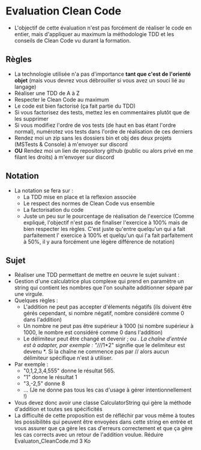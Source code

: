 # Evaluation Clean Code

- L'objectif de cette évaluation n'est pas forcément de réaliser le code en entier, mais d'appliquer au maximum la
  méthodologie TDD et les conseils de Clean Code vu durant la formation.

## Règles

- La technologie utilisée n'a pas d'importance **tant que c'est de l'orienté objet** (mais vous devrez vous débrouiller
  si vous avez un souci lié au langage)
- Réaliser une TDD de A à Z
- Respecter le Clean Code au maximum
- Le code est bien factorisé (ça fait partie du TDD)
- Si vous factorisez des tests, mettez les en commentaires plutôt que de les supprimer
- Si vous modifiez l'ordre de vos tests (de haut en bas étant l'ordre normal), numérotez vos tests dans l'ordre de
  réalisation de ces derniers
- Rendez moi un zip sans les dossiers bin et obj des deux projets (MSTests & Console) à m'envoyer sur discord
- **OU** Rendez moi un lien de repository github (public ou alors privé en me filant les droits) à m'envoyer sur discord

## Notation

- La notation se fera sur :
    - La TDD mise en place et la reflexion associée
    - Le respect des normes de Clean Code vus ensemble
    - La factorisation du code
    - Juste un peu sur le pourcentage de réalisation de l'exercice (Comme expliqué, l'objectif n'est pas de finaliser
      l'exercice à 100% mais de bien respecter les règles. C'est juste qu'entre quelqu'un qui a fait parfaitement l'
      exercice à 100% et quelqu'un qui l'a fait parfaitement à 50%, il y aura forcément une légère différence de
      notation)

## Sujet

- Réaliser une TDD permettant de mettre en oeuvre le sujet suivant :
- Gestion d'une calculatrice plus complexe qui prend en paramètre un string qui contient les nombres que l'on souhaite
  additionner séparé par une virgule.
- Quelques règles :
    - L'addition ne peut pas accepter d'élements négatifs (ils doivent être gérés cependant, si nombre négatif, nombre
      considéré comme 0 dans l'addition)
    - Un nombre ne peut pas être supérieur à 1000 (si nombre supérieur à 1000, le nombre est considéré comme 0 dans
      l'addition)
    - Le délimiteur peut être changé et devenir ; ou *. La chaîne d'entrée est à adapter, par exemple : "//*/1*2"
      signifie que le delimiteur est devenu *. Si la chaîne ne commence pas par // alors aucun délimiteur spécifique
      n'est à utiliser.
- Par exemple :
    - "0,1,2,3,4,555" donne le résultat 565.
    - "1" donne le résultat 1
    - "3,-2,5" donne 8
    - ... (Je ne donne pas tous les cas d'usage à gérer intentionnellement !)
- Vous devez donc avoir une classe CalculatorString qui gère la méthode d'addition et toutes ses spécificités
- La difficulté de cette proposition est de réfléchir par vous même à toutes les possibilités qui peuvent être envoyées
  dans cette string en entrée et vous assurer que ça gère les cas d'erreurs correctement et que ça gère les cas corrects
  avec un retour de l'addition voulue.
  Réduire
  Evaluaton_CleanCode.md
  3 Ko